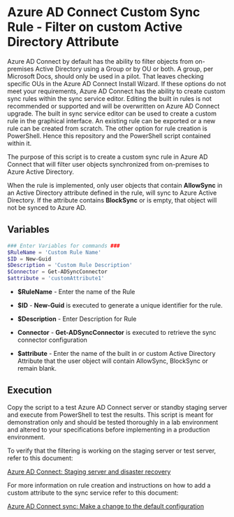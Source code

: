 # Azure AD Connect Custom Sync Rule - Filter on custom Active Directory Attribute

Azure AD Connect by default has the ability to filter objects from on-premises Active Directory using a Group or by OU or both.  A group, per Microsoft Docs, should only be used in a pilot.  That leaves checking specific OUs in the Azure AD Connect Install Wizard.  If these options do not meet your requirements, Azure AD Connect has the ability to create custom sync rules within the sync service editor.  Editing the built in rules is not recommended or supported and will be overwritten on Azure AD Connect upgrade.  The built in sync service editor can be used to create a custom rule in the graphical interface. An existing rule can be exported or a new rule can be created from scratch.  The other option for rule creation is PowerShell.  Hence this repository and the PowerShell script contained within it.  

The purpose of this script is to create a custom sync rule in Azure AD Connect that will filter user objects synchronized from on-premises to Azure Active Directory.

When the rule is implemented, only user objects that contain **AllowSync** in an Active Directory attribute defined in the rule, will sync to Azure Active Directory.  If the attribute contains **BlockSync** or is empty, that object will not be synced to Azure AD.

## Variables

```powershell
### Enter Variables for commands ###
$RuleName = 'Custom Rule Name'
$ID = New-Guid
$Description = 'Custom Rule Description'
$Connector = Get-ADSyncConnector
$attribute = 'customAttribute1'
```

* **$RuleName** - Enter the name of the Rule

* **$ID** - **New-Guid** is executed to generate a unique identifier for the rule.

* **$Description** - Enter Description for Rule

* **Connector** - **Get-ADSyncConnector** is executed to retrieve the sync connector configuration

* **$attribute** - Enter the name of the built in or custom Active Directory Attribute that the user object will contain AllowSync, BlockSync or remain blank.

## Execution

Copy the script to a test Azure AD Connect server or standby staging server and execute from PowerShell to test the results.  This script is meant for demonstration only and should be tested thoroughly in a lab environment and altered to your specifications before implementing in a production environment.

To verify that the filtering is working on the staging server or test server, refer to this document:

[Azure AD Connect: Staging server and disaster recovery](https://docs.microsoft.com/en-us/azure/active-directory/hybrid/how-to-connect-sync-staging-server)

For more information on rule creation and instructions on how to add a custom attribute to the sync service refer to this document:

[Azure AD Connect sync: Make a change to the default configuration](https://docs.microsoft.com/en-us/azure/active-directory/hybrid/how-to-connect-sync-change-the-configuration)
